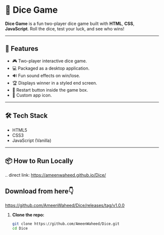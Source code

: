 # 🎲 Dice Game

**Dice Game** is a fun two-player dice game built with **HTML**, **CSS**, **JavaScript**. Roll the dice, test your luck, and see who wins!

---

## 🚀 Features

- 🎮 Two-player interactive dice game.
- 💻 Packaged as a desktop application.
- 🔊 Fun sound effects on win/lose.
- 🏆 Displays winner in a styled end screen.
- 🔁 Restart button inside the game box.
- 🎨 Custom app icon.
  
---

## 🛠️ Tech Stack

- HTML5
- CSS3
- JavaScript (Vanilla)

---

## 📦 How to Run Locally
.. direct link: https://ameenwaheed.github.io/Dice/
## Download from here👇
   https://github.com/AmeenWaheed/Dice/releases/tag/v1.0.0

1. **Clone the repo:**
   ```bash
   git clone https://github.com/AmeenWaheed/Dice.git
   cd Dice
